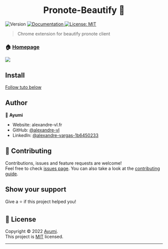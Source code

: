<h1 align="center">Pronote-Beautify 🎨</h1>
<p>
  <img alt="Version" src="https://img.shields.io/badge/version-1.0.0-blue.svg?cacheSeconds=2592000" />
  <a href="https://github.com/kefranabg/readme-md-generator#readme" target="_blank">
    <img alt="Documentation" src="https://img.shields.io/badge/documentation-yes-brightgreen.svg" />
  </a>
  <a href="https://github.com/kefranabg/readme-md-generator/blob/master/LICENSE" target="_blank">
    <img alt="License: MIT" src="https://img.shields.io/github/license/alexandre-vl/Pronote-Beautify" />
  </a>
</p>

> Chrome extension for beautify pronote client

### 🏠 [Homepage](https://github.com/kefranabg/readme-md-generator#readme)

![](https://github.com/alexandre-vl/pronote-beautify/blob/master/demo_ext.jpg?raw=true)

## Install

[Follow tuto below](https://support.google.com/chrome_webstore/answer/2664769?hl=fr)

## Author

👤 **Ayumi**

* Website: alexandre-vl.fr
* GitHub: [@alexandre-vl](https://github.com/alexandre-vl)
* LinkedIn: [@alexandre-vargas-1b6450233](https://linkedin.com/in/alexandre-vargas-1b6450233)

## 🤝 Contributing

Contributions, issues and feature requests are welcome!<br />Feel free to check [issues page](https://github.com/kefranabg/readme-md-generator/issues). You can also take a look at the [contributing guide](https://github.com/kefranabg/readme-md-generator/blob/master/CONTRIBUTING.md).

## Show your support

Give a ⭐️ if this project helped you!

## 📝 License

Copyright © 2022 [Ayumi](https://github.com/alexandre-vl).<br />
This project is [MIT](https://github.com/kefranabg/readme-md-generator/blob/master/LICENSE) licensed.

***
